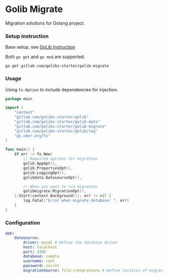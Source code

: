 # Golib Migrate

Migration solutions for Golang project.

### Setup instruction

Base setup, see [GoLib Instruction](https://gitlab.com/golibs-starter/golib/-/blob/develop/README.md)

Both `go get` and `go mod` are supported.
```shell
go get gitlab.com/golibs-starter/golib-migrate
```

### Usage

Using `fx.Option` to include dependencies for injection.

```go
package main

import (
    "context"
    "gitlab.com/golibs-starter/golib"
    "gitlab.com/golibs-starter/golib-data"
    "gitlab.com/golibs-starter/golib-migrate"
    "gitlab.com/golibs-starter/golib/log"
    "go.uber.org/fx"
)

func main() {
    if err := fx.New(
        // Required options for migration
        golib.AppOpt(),
        golib.PropertiesOpt(),
        golib.LoggingOpt(),
        golibdata.DatasourceOpt(),

        // When you want to run migration
        golibmigrate.MigrationOpt(),
    ).Start(context.Background()); err != nil {
        log.Fatal("Error when migrate database: ", err)
    }
}
```

### Configuration

```yaml
app:
    datasource:
        driver: mysql # Define the database driver
        host: localhost
        port: 3306
        database: sample
        username: root
        password: secret
        migrationSource: file://migrations # Define location of migration files
```

